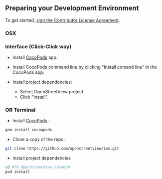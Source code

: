 ## Preparing your Development Environment

To get started, <a href="https://www.clahub.com/agreements/openstreetview/ios">sign the Contributor License Agreement</a>.

### OSX

### Interface (Click-Click way)

* Install [CocoPods](https://cocoapods.org/app) app.

* Install CocoPods command line by clicking "Install comand line" in the CocoPods app.

* Install project dependencies: 

    * Select OpenStreetView project.
    * Click "Install".

### OR Terminal

* Install [CocoPods](https://cocoapods.org) :
```bash
gem install cocoapods
```
* Clone a copy of the repo:
```bash
git clone https://github.com/openstreetview/ios.git
```
* Install project dependencies
```bash
cd #TO_OpenStreetView_Folder#
pod install
```

